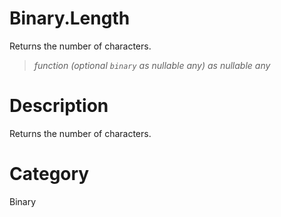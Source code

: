 # Binary.Length
Returns the number of characters.
> _function (optional <code>binary</code> as nullable any) as nullable any_

# Description 
Returns the number of characters.
# Category 
Binary
